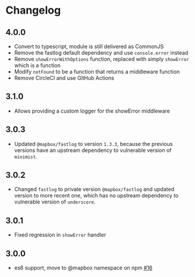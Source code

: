 # Changelog

## 4.0.0

* Convert to typescript, module is still delivered as CommonJS
* Remove the fastlog default dependency and use `console.error` instead
* Remove `showErrorWithOptions` function, replaced with simply `showError` which is a function
* Modify `notFound` to be a function that returns a middleware function
* Remove CircleCI and use GitHub Actions

## 3.1.0

* Allows providing a custom logger for the showError middleware

## 3.0.3

* Updated `@mapbox/fastlog` to version `1.3.3`, because the previous versions have an upstream dependency to vulnerable version of `minimist`.

## 3.0.2

* Changed `fastlog` to private version `@mapbox/fastlog` and updated version to more recent one, which has no upstream dependency to vulnerable version of `underscore`.

## 3.0.1

* Fixed regression in `showError` handler

## 3.0.0

* es6 support, move to @mapbox namespace on npm [#16](https://github.com/mapbox/mapbox-error/pull/16)
